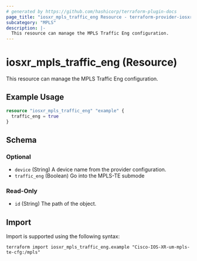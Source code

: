 ```yaml
---
# generated by https://github.com/hashicorp/terraform-plugin-docs
page_title: "iosxr_mpls_traffic_eng Resource - terraform-provider-iosxr"
subcategory: "MPLS"
description: |-
  This resource can manage the MPLS Traffic Eng configuration.
---
```


# iosxr_mpls_traffic_eng (Resource)

This resource can manage the MPLS Traffic Eng configuration.

## Example Usage

```terraform
resource "iosxr_mpls_traffic_eng" "example" {
  traffic_eng = true
}
```

<!-- schema generated by tfplugindocs -->
## Schema

### Optional

- `device` (String) A device name from the provider configuration.
- `traffic_eng` (Boolean) Go into the MPLS-TE submode

### Read-Only

- `id` (String) The path of the object.

## Import

Import is supported using the following syntax:

```shell
terraform import iosxr_mpls_traffic_eng.example "Cisco-IOS-XR-um-mpls-te-cfg:/mpls"
```
